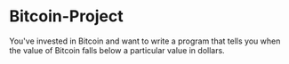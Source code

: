 # Bitcoin-Project
You've invested in Bitcoin and want to write a program that tells you when the value of Bitcoin falls below a particular value in dollars.

